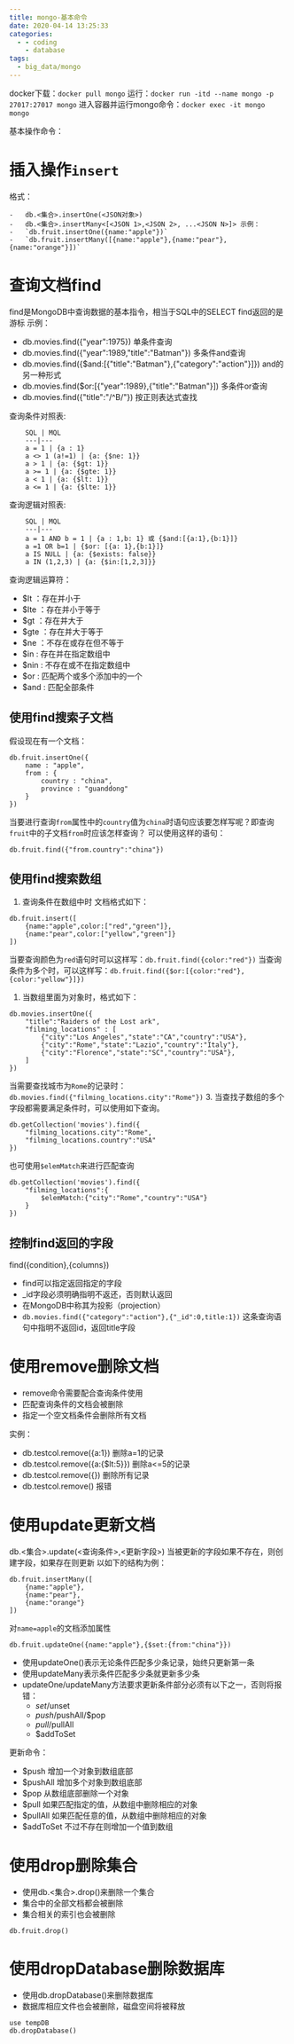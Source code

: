 ```yaml
---
title: mongo-基本命令
date: 2020-04-14 13:25:33
categories:
  - - coding
    - database
tags:
  - big_data/mongo
---
```


docker下载：`docker pull mongo` 运行：`docker run -itd --name mongo -p 27017:27017 mongo` 进入容器并运行mongo命令：`docker exec -it mongo mongo`

基本操作命令：

# 插入操作`insert`
格式：
```
-   db.<集合>.insertOne(<JSON对象>)
-   db.<集合>.insertMany<[<JSON 1>,<JSON 2>, ...<JSON N>]> 示例：
-   `db.fruit.insertOne({name:"apple"})`
-   `db.fruit.insertMany([{name:"apple"},{name:"pear"}, {name:"orange"}])`
```

# 查询文档find

find是MongoDB中查询数据的基本指令，相当于SQL中的SELECT find返回的是游标 示例：

-   db.movies.find({"year":1975}) 单条件查询
-   db.movies.find({"year":1989,"title":"Batman"}) 多条件and查询
-   db.movies.find({$and:[{"title":"Batman"},{"category":"action"}]}) and的另一种形式
-   db.movies.find($or:[{"year":1989},{"title":"Batman"}]) 多条件or查询
-   db.movies.find({"title":"/^B/"}) 按正则表达式查找

查询条件对照表:

```
    SQL | MQL
    ---|---
    a = 1 | {a : 1}
    a <> 1 (a!=1) | {a: {$ne: 1}}
    a > 1 | {a: {$gt: 1}}
    a >= 1 | {a: {$gte: 1}}
    a < 1 | {a: {$lt: 1}}
    a <= 1 | {a: {$lte: 1}}

```

查询逻辑对照表:

```
    SQL | MQL
    ---|---
    a = 1 AND b = 1 | {a : 1,b: 1} 或 {$and:[{a:1},{b:1}]}
    a =1 OR b=1 | {$or: [{a: 1},{b:1}]}
    a IS NULL | {a: {$exists: false}}
    a IN (1,2,3) | {a: {$in:[1,2,3]}}

```

查询逻辑运算符：

-   $lt ：存在并小于
-   $lte ：存在并小于等于
-   $gt ：存在并大于
-   $gte ：存在并大于等于
-   $ne ：不存在或存在但不等于
-   $in : 存在并在指定数组中
-   $nin : 不存在或不在指定数组中
-   $or : 匹配两个或多个添加中的一个
-   $and : 匹配全部条件

## 使用find搜索子文档

假设现在有一个文档：

```
db.fruit.insertOne({
    name : "apple",
    from : {
        country : "china",
        province : "guanddong"
    }
})

```

当要进行查询`from`属性中的`country`值为`china`时语句应该要怎样写呢？即查询`fruit`中的子文档`from`时应该怎样查询？ 可以使用这样的语句：

```
db.fruit.find({"from.country":"china"})

```

## 使用find搜索数组

1.  查询条件在数组中时 文档格式如下：

```
db.fruit.insert([
    {name:"apple",color:["red","green"]},
    {name:"pear",color:["yellow","green"]}
])

```

当要查询颜色为`red`语句时可以这样写：`db.fruit.find({color:"red"})` 当查询条件为多个时，可以这样写：`db.fruit.find({$or:[{color:"red"},{color:"yellow"}]})`

1.  当数组里面为对象时，格式如下：

```
db.movies.insertOne({
    "title":"Raiders of the Lost ark",
    "filming_locations" : [
        {"city":"Los Angeles","state":"CA","country":"USA"},
        {"city":"Rome","state":"Lazio","country":"Italy"},
        {"city":"Florence","state":"SC","country":"USA"},
    ]
})

```

当需要查找城市为`Rome`的记录时： `db.movies.find({"filming_locations.city":"Rome"})` 3. 当查找子数组的多个字段都需要满足条件时，可以使用如下查询。

```
db.getCollection('movies').find({
    "filming_locations.city":"Rome",
    "filming_locations.country":"USA"
})

```

也可使用`$elemMatch`来进行匹配查询

```
db.getCollection('movies').find({
    "filming_locations":{
        $elemMatch:{"city":"Rome","country":"USA"}
    }
})

```

## 控制find返回的字段

find({condition},{columns})

-   find可以指定返回指定的字段
-   _id字段必须明确指明不返还，否则默认返回
-   在MongoDB中称其为投影（projection）
-   `db.movies.find({"category":"action"},{"_id":0,title:1})` 这条查询语句中指明不返回id，返回title字段

# 使用remove删除文档

-   remove命令需要配合查询条件使用
-   匹配查询条件的文档会被删除
-   指定一个空文档条件会删除所有文档

实例：

-   db.testcol.remove({a:1}) 删除a=1的记录
-   db.testcol.remove({a:{$lt:5}}) 删除a<=5的记录
-   db.testcol.remove({}) 删除所有记录
-   db.testcol.remove() 报错

# 使用update更新文档

db.<集合>.update(<查询条件>,<更新字段>) 当被更新的字段如果不存在，则创建字段，如果存在则更新 以如下的结构为例：

```
db.fruit.insertMany([
    {name:"apple"},
    {name:"pear"},
    {name:"orange"}
])

```

对`name=apple`的文档添加属性

```
db.fruit.updateOne({name:"apple"},{$set:{from:"china"}})

```

-   使用updateOne()表示无论条件匹配多少条记录，始终只更新第一条
-   使用updateMany表示条件匹配多少条就更新多少条
-   updateOne/updateMany方法要求更新条件部分必须有以下之一，否则将报 错：
    -   $set/$unset
    -   $push/$pushAll/$pop
    -   $pull/$pullAll
    -   $addToSet

更新命令：

-   $push 增加一个对象到数组底部
-   $pushAll 增加多个对象到数组底部
-   $pop 从数组底部删除一个对象
-   $pull 如果匹配指定的值，从数组中删除相应的对象
-   $pullAll 如果匹配任意的值，从数组中删除相应的对象
-   $addToSet 不过不存在则增加一个值到数组

# 使用drop删除集合

-   使用db.<集合>.drop()来删除一个集合
-   集合中的全部文档都会被删除
-   集合相关的索引也会被删除

`db.fruit.drop()` 
# 使用dropDatabase删除数据库

-   使用db.dropDatabase()来删除数据库
-   数据库相应文件也会被删除，磁盘空间将被释放

```
use tempDB
db.dropDatabase()

```